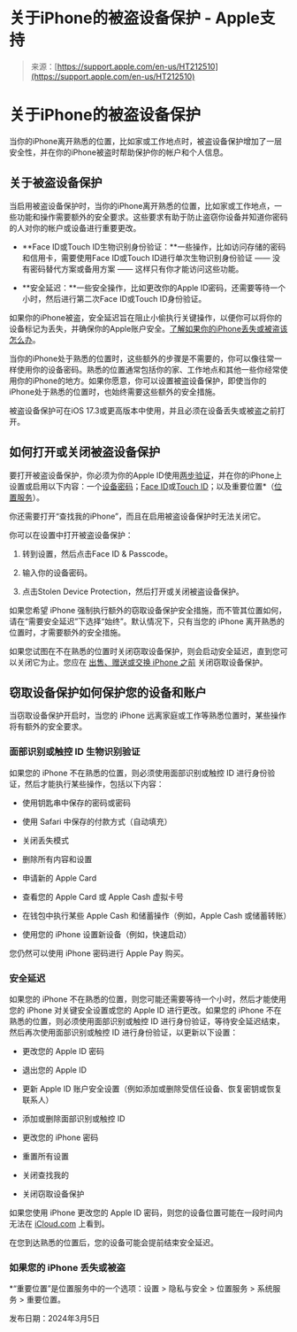 <!--yml

类别：未分类

日期：2024-05-27 15:00:48

-->

# 关于iPhone的被盗设备保护 - Apple支持

> 来源：[https://support.apple.com/en-us/HT212510](https://support.apple.com/en-us/HT212510)

# 关于iPhone的被盗设备保护

当你的iPhone离开熟悉的位置，比如家或工作地点时，被盗设备保护增加了一层安全性，并在你的iPhone被盗时帮助保护你的帐户和个人信息。

## 关于被盗设备保护

当启用被盗设备保护时，当你的iPhone离开熟悉的位置，比如家或工作地点，一些功能和操作需要额外的安全要求。这些要求有助于防止盗窃你设备并知道你密码的人对你的帐户或设备进行重要更改。

+   **Face ID或Touch ID生物识别身份验证：**一些操作，比如访问存储的密码和信用卡，需要使用Face ID或Touch ID进行单次生物识别身份验证 —— 没有密码替代方案或备用方案 —— 这样只有你才能访问这些功能。

+   **安全延迟：**一些安全操作，比如更改你的Apple ID密码，还需要等待一个小时，然后进行第二次Face ID或Touch ID身份验证。

如果你的iPhone被盗，安全延迟旨在阻止小偷执行关键操作，以便你可以将你的设备标记为丢失，并确保你的Apple账户安全。[了解如果你的iPhone丢失或被盗该怎么办](https://support.apple.com/HT201472)。

当你的iPhone处于熟悉的位置时，这些额外的步骤是不需要的，你可以像往常一样使用你的设备密码。熟悉的位置通常包括你的家、工作地点和其他一些你经常使用你的iPhone的地方。如果你愿意，你可以设置被盗设备保护，即使当你的iPhone处于熟悉的位置时，也始终需要这些额外的安全措施。

被盗设备保护可在iOS 17.3或更高版本中使用，并且必须在设备丢失或被盗之前打开。

## 如何打开或关闭被盗设备保护

要打开被盗设备保护，你必须为你的Apple ID使用[两步验证](https://support.apple.com/102660)，并在你的iPhone上设置或启用以下内容：一个[设备密码](https://support.apple.com/kb/HT204060)；[Face ID](https://support.apple.com/kb/HT208109)或[Touch ID](https://support.apple.com/kb/HT201371)；以及重要位置*（[位置服务](https://support.apple.com/kb/HT207092)）。

你还需要打开“查找我的iPhone”，而且在启用被盗设备保护时无法关闭它。

你可以在设置中打开被盗设备保护：

1.  转到设置，然后点击Face ID & Passcode。

1.  输入你的设备密码。

1.  点击Stolen Device Protection，然后打开或关闭被盗设备保护。

如果您希望 iPhone 强制执行额外的窃取设备保护安全措施，而不管其位置如何，请在“需要安全延迟”下选择“始终”。默认情况下，只有当您的 iPhone 离开熟悉的位置时，才需要额外的安全措施。

如果您试图在不在熟悉的位置时关闭窃取设备保护，则会启动安全延迟，直到您可以关闭它为止。您应在 [出售、赠送或交换 iPhone 之前](https://support.apple.com/kb/HT201351) 关闭窃取设备保护。

## 窃取设备保护如何保护您的设备和账户

当窃取设备保护开启时，当您的 iPhone 远离家庭或工作等熟悉位置时，某些操作将有额外的安全要求。

### 面部识别或触控 ID 生物识别验证

如果您的 iPhone 不在熟悉的位置，则必须使用面部识别或触控 ID 进行身份验证，然后才能执行某些操作，包括以下内容：

+   使用钥匙串中保存的密码或密码

+   使用 Safari 中保存的付款方式（自动填充）

+   关闭丢失模式

+   删除所有内容和设置

+   申请新的 Apple Card

+   查看您的 Apple Card 或 Apple Cash 虚拟卡号

+   在钱包中执行某些 Apple Cash 和储蓄操作（例如，Apple Cash 或储蓄转账）

+   使用您的 iPhone 设置新设备（例如，快速启动）

您仍然可以使用 iPhone 密码进行 Apple Pay 购买。

### 安全延迟

如果您的 iPhone 不在熟悉的位置，则您可能还需要等待一个小时，然后才能使用您的 iPhone 对关键安全设置或您的 Apple ID 进行更改。如果您的 iPhone 不在熟悉的位置，则必须使用面部识别或触控 ID 进行身份验证，等待安全延迟结束，然后再次使用面部识别或触控 ID 进行身份验证，以更新以下设置：

+   更改您的 Apple ID 密码

+   退出您的 Apple ID

+   更新 Apple ID 账户安全设置（例如添加或删除受信任设备、恢复密钥或恢复联系人）

+   添加或删除面部识别或触控 ID

+   更改您的 iPhone 密码

+   重置所有设置

+   关闭查找我的

+   关闭窃取设备保护

如果您使用 iPhone 更改您的 Apple ID 密码，则您的设备位置可能在一段时间内无法在 [iCloud.com](http://icloud.com/) 上看到。

在您到达熟悉的位置后，您的设备可能会提前结束安全延迟。

### 如果您的 iPhone 丢失或被盗

*“重要位置”是位置服务中的一个选项：设置 > 隐私与安全 > 位置服务 > 系统服务 > 重要位置。

发布日期：2024年3月5日
